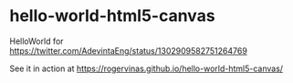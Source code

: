 # hello-world-html5-canvas

HelloWorld for https://twitter.com/AdevintaEng/status/1302909582751264769

See it in action at https://rogervinas.github.io/hello-world-html5-canvas/
